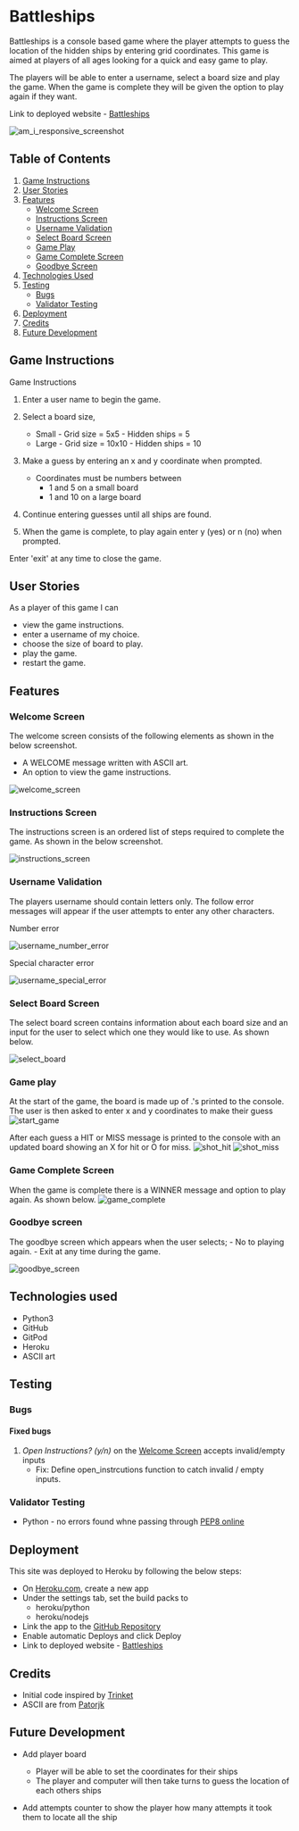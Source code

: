 # Battleships

Battleships is a console based game where the player attempts to guess the location of the hidden ships by entering grid coordinates. This game is aimed at players of all ages looking for a quick and easy game to play.

The players will be able to enter a username, select a board size and play the game. When the game is complete they will be given the option to play again if they want. 

Link to deployed website - [Battleships](https://battleships-am.herokuapp.com/)

![am_i_responsive_screenshot](/readme_scsreenshots/am_i_responsive_screenshot.png)

## Table of Contents

1. [Game Instructions](#game-instructions)
2. [User Stories](#user-stories)
3. [Features](#features)
    - [Welcome Screen](#welcome-screen)
    - [Instructions Screen](#instructions-screen)
    - [Username Validation](#username-validation)
    - [Select Board Screen](#select-board-screen)
    - [Game Play](#game-play)
    - [Game Complete Screen](#game-complete-screen)
    - [Goodbye Screen](#goodbye-screen)
4. [Technologies Used](#technologies-used)
5. [Testing](#testing)
    - [Bugs](#bugs)
    - [Validator Testing](#validator-testing)
6. [Deployment](#deployment)
7. [Credits](#credits)
8. [Future Development](#future-development)

## Game Instructions
 Game Instructions
 1. Enter a user name to begin the game.

 2. Select a board size,
    - Small - Grid size = 5x5 - Hidden ships = 5
    - Large - Grid size = 10x10 - Hidden ships = 10

 3. Make a guess by entering an x and y coordinate when prompted.
    - Coordinates must be numbers between
        - 1 and 5 on a small board
        - 1 and 10 on a large board

 4. Continue entering guesses until all ships are found.

 5. When the game is complete, to play again enter y (yes) or
    n (no) when prompted.

 Enter 'exit' at any time to close the game.

## User Stories

As a player of this game I can
- view the game instructions.
- enter a username of my choice.
- choose the size of board to play.
- play the game.
- restart the game.

## Features

### Welcome Screen

The welcome screen consists of the following elements as shown in the below screenshot.
- A WELCOME message written with ASCII art.
- An option to view the game instructions.

![welcome_screen](/readme_scsreenshots/welcome_screen.png)

### Instructions Screen
The instructions screen is an ordered list of steps required to complete the game. As shown in the below screenshot.

![instructions_screen](/readme_scsreenshots/instructions_screen.png)

### Username Validation
The players username should contain letters only. 
The follow error messages will appear if the user attempts to enter any other characters.

Number error

![username_number_error](/readme_scsreenshots/username_number_error.png)

Special character error

![username_special_error](/readme_scsreenshots/username_special_error.png)

### Select Board Screen
The select board screen contains information about each board size and an input for the user to select which one they would like to use. 
As shown below.

![select_board](/readme_scsreenshots/select_board.png)

### Game play

At the start of the game, the board is made up of .'s printed to the console. 
The user is then asked to enter x and y coordinates to make their guess
![start_game](/readme_scsreenshots/start_game.png)

After each guess a HIT or MISS message is printed to the console with an updated board showing an X for hit or O for miss. 
![shot_hit](/readme_scsreenshots/shot_hit.png) 
![shot_miss](/readme_scsreenshots/shot_miss.png)

### Game Complete Screen
When the game is complete there is a WINNER message and option to play again. As shown below.
![game_complete](/readme_scsreenshots/game_complete.png)

### Goodbye screen
The goodbye screen which appears when the user selects;
    - No to playing again.
    - Exit at any time during the game.

![goodbye_screen](/readme_scsreenshots/goodbye_screen.png)

## Technologies used

- Python3
- GitHub
- GitPod
- Heroku
- ASCII art

## Testing

### Bugs

#### Fixed bugs
1.  _Open Instructions? (y/n)_ on the [Welcome Screen](#welcome-screen) accepts invalid/empty inputs
    -   Fix: Define open_instrcutions function to catch invalid / empty inputs.



### Validator Testing

- Python - no errors found whne passing through [PEP8 online](http://pep8online.com/checkresult)

## Deployment

This site was deployed to Heroku by following the below steps:

- On [Heroku.com](https://dashboard.heroku.com), create a new app
- Under the settings tab, set the build packs to 
    - heroku/python
    - heroku/nodejs
- Link the app to the [GitHub Repository](https://github.com/AEMacBeath/battleships)
- Enable automatic Deploys and click Deploy
- Link to deployed website - [Battleships](https://battleships-am.herokuapp.com/)

## Credits

- Initial code inspired by [Trinket](https://trinket.io/python/051179b6d3)
- ASCII are from [Patorjk](https://patorjk.com/software/taag/#p=display&f=ANSI%20Shadow&t=battleships)

## Future Development

- Add player board
    - Player will be able to set the coordinates for their ships
    - The player and computer will then take turns to guess the location of each others ships

- Add attempts counter to show the player how many attempts it took them to locate all the ship